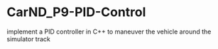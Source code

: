 # CarND_P9-PID-Control
 implement a PID controller in C++ to maneuver the vehicle around the simulator track
